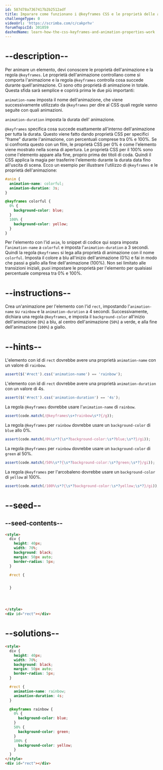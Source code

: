 ```yaml
---
id: 587d78a7367417b2b2512adf
title: Imparare come funzionano i @keyframes CSS e le proprietà delle animazioni
challengeType: 0
videoUrl: 'https://scrimba.com/c/cakprhv'
forumTopicId: 301059
dashedName: learn-how-the-css-keyframes-and-animation-properties-work
---
```


# --description--

Per animare un elemento, devi conoscere le proprietà dell'animazione e la regola `@keyframes`. Le proprietà dell'animazione controllano come si comporta l'animazione e la regola `@keyframes` controlla cosa succede durante quell'animazione. Ci sono otto proprietà di animazione in totale. Questa sfida sarà semplice e coprirà prima le due più importanti:

`animation-name` imposta il nome dell'animazione, che viene successivamente utilizzato da `@keyframes` per dire al CSS quali regole vanno seguite con quali animazioni.

`animation-duration` imposta la durata dell' animazione.

`@keyframes` specifica cosa succede esattamente all'interno dell'animazione per tutta la durata. Questo viene fatto dando proprietà CSS per specifici "frame" durante l'animazione, con percentuali comprese tra 0% e 100%. Se si confronta questo con un film, le proprietà CSS per 0% è come l'elemento viene mostrato nella scena di apertura. Le proprietà CSS per il 100% sono come l'elemento appare alla fine, proprio prima dei titoli di coda. Quindi il CSS applica la magia per trasferire l'elemento durante la durata data fino all'uscita di scena. Ecco un esempio per illustrare l'utilizzo di `@keyframes` e le proprietà dell'animazione:

```css
#anim {
  animation-name: colorful;
  animation-duration: 3s;
}

@keyframes colorful {
  0% {
    background-color: blue;
  }
  100% {
    background-color: yellow;
  }
}
```

Per l'elemento con l'id `anim`, lo snippet di codice qui sopra imposta l'`animation-name` a `colorful` e imposta l'`animation-duration` a 3 secondi. Quindi la regola `@keyframes` si lega alla proprietà di animazione con il nome `colorful`. Imposta il colore a blu all'inizio dell'animazione (0%) e fai in modo che passi a giallo alla fine dell'animazione (100%). Non sei limitato alle transizioni iniziali, puoi impostare le proprietà per l'elemento per qualsiasi percentuale compresa tra 0% e 100%.

# --instructions--

Crea un'animazione per l'elemento con l'id `rect`, impostando l'`animation-name` su `rainbow` e la `animation-duration` a 4 secondi. Successivamente, dichiara una regola `@keyframes`, e imposta il `background-color` all'inizio dell'animazione (`0%`) a blu, al centro dell'animazione (`50%`) a verde, e alla fine dell'animazione (`100%`) a giallo.

# --hints--

L'elemento con id di `rect` dovrebbe avere una proprietà `animation-name` con un valore di `rainbow`.

```js
assert($('#rect').css('animation-name') == 'rainbow');
```

L'elemento con id di `rect` dovrebbe avere una proprietà `animation-duration` con un valore di 4s.

```js
assert($('#rect').css('animation-duration') == '4s');
```

La regola `@keyframes` dovrebbe usare l'`animation-name` di `rainbow`.

```js
assert(code.match(/@keyframes\s+?rainbow\s*?{/g));
```

La regola `@keyframes` per `rainbow` dovrebbe usare un `background-color` di `blue` allo 0%.

```js
assert(code.match(/0%\s*?{\s*?background-color:\s*?blue;\s*?}/gi));
```

La regola `@keyframes` per `rainbow` dovrebbe usare un `background-color` di `green` al 50%.

```js
assert(code.match(/50%\s*?{\s*?background-color:\s*?green;\s*?}/gi));
```

La regola `@keyframes` per l'arcobaleno dovrebbe usare un `background-color` di `yellow` al 100%.

```js
assert(code.match(/100%\s*?{\s*?background-color:\s*?yellow;\s*?}/gi));
```

# --seed--

## --seed-contents--

```html
<style>
  div {
    height: 40px;
    width: 70%;
    background: black;
    margin: 50px auto;
    border-radius: 5px;
  }

  #rect {


  }




</style>
<div id="rect"></div>
```

# --solutions--

```html
<style>
  div {
    height: 40px;
    width: 70%;
    background: black;
    margin: 50px auto;
    border-radius: 5px;
  }

  #rect {
    animation-name: rainbow;
    animation-duration: 4s;
  }

  @keyframes rainbow {
    0% {
      background-color: blue;
    }
    50% {
      background-color: green;
    }
    100% {
      background-color: yellow;
    }
  }
</style>
<div id="rect"></div>
```

